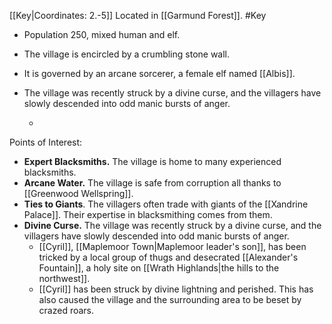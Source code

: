 [[Key|Coordinates: 2.-5]]
Located in [[Garmund Forest]].
#Key

- Population 250, mixed human and elf.
- The village is encircled by a crumbling stone wall.
- It is governed by an arcane sorcerer, a female elf named [[Albis]].
- The village was recently struck by a divine curse, and the villagers have slowly descended into odd manic bursts of anger.
	
	- 

Points of Interest:
- **Expert Blacksmiths.** The village is home to many experienced blacksmiths.
- **Arcane Water.** The village is safe from corruption all thanks to [[Greenwood Wellspring]].
- **Ties to Giants**. The villagers often trade with giants of the [[Xandrine Palace]]. Their expertise in blacksmithing comes from them.
- **Divine Curse.** The village was recently struck by a divine curse, and the villagers have slowly descended into odd manic bursts of anger.
	- [[Cyril]], [[Maplemoor Town|Maplemoor leader's son]], has been tricked by a local group of thugs and desecrated [[Alexander's Fountain]], a holy site on [[Wrath Highlands|the hills to the northwest]].
	- [[Cyril]] has been struck by divine lightning and perished. This has also caused the village and the surrounding area to be beset by crazed roars.
